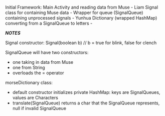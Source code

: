 Initial Framework:
Main Activity and reading data from Muse - Liam
Signal class for containing Muse data - 
Wrapper for queue (SignalQueue) containing unprocessed signals - Yunhua
Dictionary (wrapped HashMap) converting from a SignalQueue to letters - 




***NOTES***

Signal constructor: Signal(boolean b) // b = true for blink, false for clench

SignalQueue will have two constructors:
  - one taking in data from Muse
  - one from String
  - overloads the = operator
 
morseDictionary class:
  - default constructor initializes private HashMap: keys are SignalQueues, values are Characters
  - translate(SignalQueue) returns a char that the SignalQueue represents, null if invalid SignalQueue
